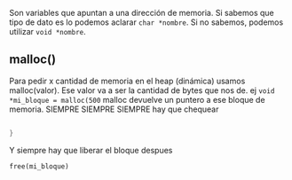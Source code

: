 Son variables que apuntan a una dirección de memoria. 
Si sabemos que tipo de dato es lo podemos aclarar `char *nombre`. Si no sabemos, podemos utilizar `void *nombre`.

## malloc()
Para pedir x cantidad de memoria en el heap (dinámica) usamos malloc(valor). Ese valor va a ser la cantidad de bytes que nos de. 
ej `void *mi_bloque = malloc(500` 
malloc devuelve un puntero a ese bloque de memoria.
SIEMPRE SIEMPRE SIEMPRE hay que chequear
```c if (mi_bloque != NULL){

}

```
Y siempre hay que liberar el bloque despues 

`free(mi_bloque)`